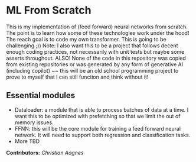 # ML From Scratch

This is my implementation of (feed forward) neural networks from scratch. The point is to learn how some of these technologies work under the hood! The reach goal is to code my own transformer. This is going to be challenging ;)) Note: I also want this to be a project that follows decent enough coding practices, not necessarily with unit tests but maybe some asserts throughout. ALSO! None of the code in this repository was copied from existing repositories or was generated by any form of generative AI (including copilot) ~~ this will be an old school programming project to prove to myself that I can still function and think without it!

## Essential modules

- Dataloader: a module that is able to process batches of data at a time. I want this to be optimized with prefetching so that we limit the out of memory issues.
- FFNN: this will be the core module for training a feed forward neural network. It will need to support both regression and classification tasks.
- More TBD

**Contributors:** _Christian Aagnes_
